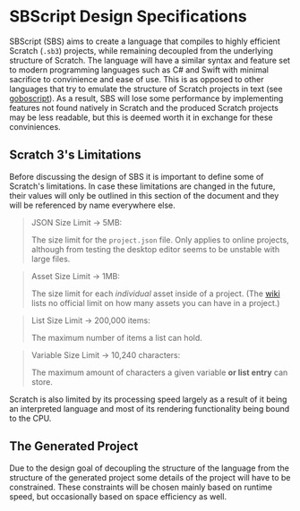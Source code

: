 # SBScript Design Specifications

SBScript (SBS) aims to create a language that compiles to highly efficient Scratch (`.sb3`) projects, while remaining decoupled from the underlying structure of Scratch. The language will have a similar syntax and feature set to modern programming languages such as C# and Swift with minimal sacrifice to convinience and ease of use. This is as opposed to other languages that try to emulate the structure of Scratch projects in text (see [goboscript](https://github.com/aspizu/goboscript)). As a result, SBS will lose some performance by implementing features not found natively in Scratch and the produced Scratch projects may be less readable, but this is deemed worth it in exchange for these conviniences.

## Scratch 3's Limitations

Before discussing the design of SBS it is important to define some of Scratch's limitations. In case these limitations are changed in the future, their values will only be outlined in this section of the document and they will be referenced by name everywhere else.

> JSON Size Limit → 5MB:
>
> The size limit for the `project.json` file.
> Only applies to online projects, although from testing the desktop editor seems to be unstable with large files.

> Asset Size Limit → 1MB:
> 
> The size limit for each *individual* asset inside of a project.
> (The [wiki](https://en.scratch-wiki.info/wiki/Project_File_Size) lists no official limit on how many assets you can have in a project.)

> List Size Limit → 200,000 items:
>
> The maximum number of items a list can hold.

> Variable Size Limit → 10,240 characters:
>
> The maximum amount of characters a given variable **or list entry** can store.

Scratch is also limited by its processing speed largely as a result of it being an interpreted language and most of its rendering functionality being bound to the CPU.

## The Generated Project

Due to the design goal of decoupling the structure of the language from the structure of the generated project some details of the project will have to be constrained. These constraints will be chosen mainly based on runtime speed, but occasionally based on space efficiency as well.


